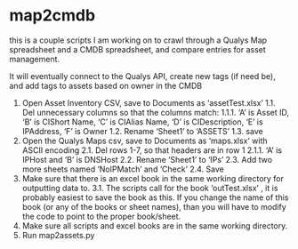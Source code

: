 # map2cmdb
this is a couple scripts I am working on to crawl through a Qualys Map spreadsheet and a CMDB spreadsheet, 
  and compare entries for asset management.  

It will eventually connect to the Qualys API, create new tags (if need be), and add tags to assets based on owner in the CMDB

1.	Open Asset Inventory CSV, save to Documents as ‘assetTest.xlsx’
1.1.	Del unnecessary columns so that the columns match:
1.1.1.	 ‘A’ is Asset ID, ‘B’ is CIShort Name, ‘C’ is CIAlias Name, ‘D’ is CIDescription, ‘E’ is IPAddress, ‘F’ is Owner
1.2.	Rename ‘Sheet1’ to ‘ASSETS’
1.3.	save
2.	Open the Qualys Maps csv, save to Documents as ‘maps.xlsx’ with ASCII encoding
2.1.	Del rows 1-7, so that headers are in row 1
2.1.1.	‘A’ is IPHost and ‘B’ is DNSHost
2.2.	Rename ‘Sheet1’ to ‘IPs’
2.3.	Add two more sheets named ‘NoIPMatch’ and ‘Check’
2.4.	Save
3.	Make sure that there is an excel book in the same working directory for outputting data to.
3.1.	The scripts call for the book ‘outTest.xlsx’ , it is probably easiest to save the book as this.  If you change the name of this book (or any of the books or sheet names), than you will have to modify the code to point to the proper book/sheet.
4.	Make sure all scripts and excel books are in the same working directory.
5.	Run map2assets.py  
